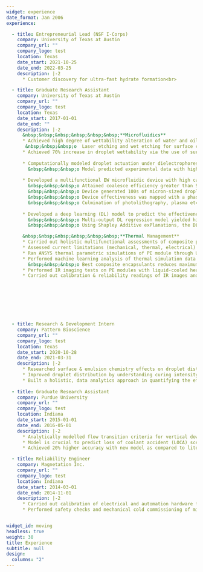 ```yaml
---
widget: experience
date_format: Jan 2006
experience:

  - title: Entrepreneurial Lead (NSF I-Corps)
    company: University of Texas at Austin
    company_url: ""
    company_logo: test
    location: Texas
    date_start: 2021-10-25
    date_end: 2022-03-25
    description: |-2     
      * Customer discovery for ultra-fast hydrate formation<br>

  - title: Graduate Research Assistant
    company: University of Texas at Austin
    company_url: ""
    company_logo: test
    location: Texas
    date_start: 2017-01-01
    date_end: ""
    description: |-2
      &nbsp;&nbsp;&nbsp;&nbsp;&nbsp;&nbsp;**Microfluidics**
      * Achieved high degree of wettability alteration of water and oil droplets via surface engineering, surfactants & electrowetting (EW) <br>
       &nbsp;&nbsp;&nbsp;o	Laser etching and wet etching for surface characterization 
      * Achieved 70% increase in droplet wettability via the use of surfactants & EW
        
      * Computationally modeled droplet actuation under dielectrophoresis (DEP) <br>
        &nbsp;&nbsp;&nbsp;o	Model predicted experimental data with high accuracy (> 95%) based on electrohydrodynamic physics
        
      * Developed a multifunctional EW microfluidic device with high capability in droplet coalescence & generation <br>
        &nbsp;&nbsp;&nbsp;o	Attained coalesce efficiency greater than 95%<br>
        &nbsp;&nbsp;&nbsp;o	Device generated 100s of micron-sized droplets per second<br>
        &nbsp;&nbsp;&nbsp;o	Device effectiveness was mapped with a phase diagram with physics-based interpretability<br>
        &nbsp;&nbsp;&nbsp;o	Culmination of photolithography, plasma etching, emulsion chemistry, surfactants, &nbsp;&nbsp;&nbsp; wettability, DEP & image processing techniques<br>
      
      * Developed a deep learning (DL) model to predict the effectiveness of microfluidic devices, which could reduce the costs of evaluating potential designs <br>
        &nbsp;&nbsp;&nbsp;o	Multi-output DL regression model yielded high prediction accuracy <br>
        &nbsp;&nbsp;&nbsp;o	Using Shapley Additive exPlanations, the DL model retained a high degree of physics-based interpretability <br><br>

      &nbsp;&nbsp;&nbsp;&nbsp;&nbsp;&nbsp;**Thermal Management**
      * Carried out holistic multifunctional assessments of composite polymeric encapsulants for power electronics (PE) modules <br>
      * Assessed current limitations (mechanical, thermal, electrical) of nanocomposites on the lifetime of PE
      * Ran ANSYS thermal parametric simulations of PE module through UT Austin’s supercomputer 
      * Performed machine learning analysis of thermal simulation data to study effect of nanocomposite encapsulants        
        &nbsp;&nbsp;&nbsp;o	Best composite encapsulants reduces maximum junction temperatures by 7.4 C (steady state) and 8.9 C (transient)
      *	Performed IR imaging tests on PE modules with liquid-cooled heatsink<br>
      * Carried out calibration & reliability readings of IR images and thermocouples <br>


        





  - title: Research & Development Intern
    company: Pattern Bioscience
    company_url: ""
    company_logo: test
    location: Texas
    date_start: 2020-10-28
    date_end: 2021-03-31
    description: |-2     
      * Researched surface & emulsion chemistry effects on droplet distribution in microchannel cells
      * Improved droplet distribution by understanding curing intensity and thermal effects
      * Built a holistic, data analytics approach in quantifying the effects of surfactants on droplet emulsion stability   
    
  - title: Graduate Research Assistant
    company: Purdue University
    company_url: ""
    company_logo: test
    location: Indiana
    date_start: 2015-01-01
    date_end: 2016-05-01
    description: |-2
      * Analytically modelled flow transition criteria for vertical downward two-phase flow
      * Model is crucial to predict loss of coolant accident (LOCA) scenarios in high pressure nuclear power plants
      * Achieved 20% higher accuracy with new model as compared to literature    

  - title: Reliability Engineer
    company: Magnetation Inc.
    company_url: ""
    company_logo: test
    location: Indiana
    date_start: 2014-03-01
    date_end: 2014-11-01
    description: |-2
      * Carried out calibration of electrical and automation hardware for a mining plant start-up
      * Performed safety checks and mechanical cold commissioning of mining plant


widget_id: moving
headless: true
weight: 30
title: Experience
subtitle: null
design:
  columns: "2"
---
```

